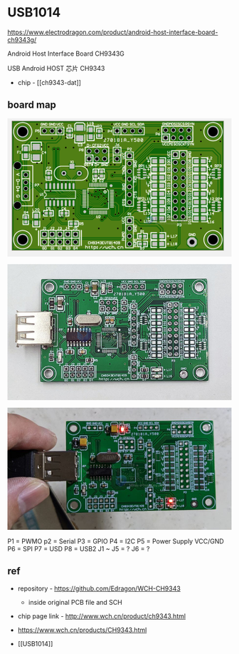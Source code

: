 
# USB1014

https://www.electrodragon.com/product/android-host-interface-board-ch9343g/

Android Host Interface Board CH9343G

USB Android HOST 芯片 CH9343

- chip - [[ch9343-dat]]



## board map 

![](2023-11-15-16-22-51.png)

![](2023-11-15-16-23-48.png)

![](2023-11-20-16-23-03.png)

P1 = PWMO
p2 = Serial 
P3 = GPIO 
P4 = I2C
P5 = Power Supply VCC/GND
P6 = SPI 
P7 = USD
P8 = USB2
J1 ~ J5 = ? 
J6 = ? 


## ref 

- repository - https://github.com/Edragon/WCH-CH9343
  - inside original PCB file and SCH

- chip page link - http://www.wch.cn/product/ch9343.html
- https://www.wch.cn/products/CH9343.html


- [[USB1014]]
